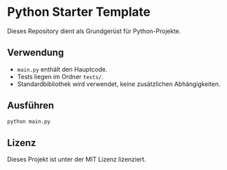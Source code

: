 # Python Starter Template

Dieses Repository dient als Grundgerüst für Python-Projekte.

## Verwendung

- `main.py` enthält den Hauptcode.
- Tests liegen im Ordner `tests/`.
- Standardbibliothek wird verwendet, keine zusätzlichen Abhängigkeiten.

## Ausführen

```bash
python main.py
```

## Lizenz

Dieses Projekt ist unter der MIT Lizenz lizenziert.
